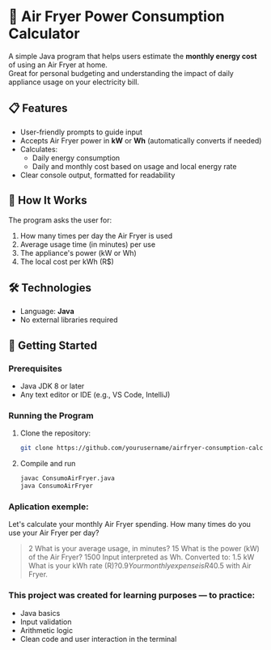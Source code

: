 # 🔌 Air Fryer Power Consumption Calculator

A simple Java program that helps users estimate the **monthly energy cost** of using an Air Fryer at home.  
Great for personal budgeting and understanding the impact of daily appliance usage on your electricity bill.

## 📋 Features

- User-friendly prompts to guide input
- Accepts Air Fryer power in **kW** or **Wh** (automatically converts if needed)
- Calculates:
  - Daily energy consumption
  - Daily and monthly cost based on usage and local energy rate
- Clear console output, formatted for readability

## 🧮 How It Works

The program asks the user for:

1. How many times per day the Air Fryer is used  
2. Average usage time (in minutes) per use  
3. The appliance's power (kW or Wh)  
4. The local cost per kWh (R$)

## 🛠️ Technologies

- Language: **Java**
- No external libraries required

## 🚀 Getting Started

### Prerequisites

- Java JDK 8 or later
- Any text editor or IDE (e.g., VS Code, IntelliJ)

### Running the Program

1. Clone the repository:
   ```bash
   git clone https://github.com/yourusername/airfryer-consumption-calculator.git
2. Compile and run
   ```bash
   javac ConsumoAirFryer.java
   java ConsumoAirFryer

### Aplication exemple:

Let's calculate your monthly Air Fryer spending.
How many times do you use your Air Fryer per day?
> 2
What is your average usage, in minutes?
> 15
What is the power (kW) of the Air Fryer?
> 1500
Input interpreted as Wh. Converted to: 1.5 kW
What is your kWh rate (R$)?
> 0.9
Your monthly expense is R$40.5 with Air Fryer.

### This project was created for learning purposes — to practice:

- Java basics
- Input validation
- Arithmetic logic
- Clean code and user interaction in the terminal
